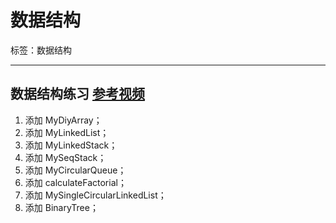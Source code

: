﻿# 数据结构

标签：数据结构 

---

数据结构练习 [参考视频][1]
------

 1. 添加 MyDiyArray； 
 2. 添加 MyLinkedList； 
 3. 添加 MyLinkedStack； 
 4. 添加 MySeqStack； 
 5. 添加 MyCircularQueue；
 6. 添加 calculateFactorial；
 7. 添加 MySingleCircularLinkedList；
 8. 添加 BinaryTree；


  [1]: http://pan.baidu.com/s/1jGggQoe